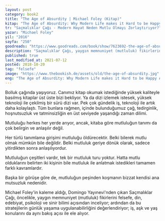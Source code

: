 ```yaml
---
layout: post  
category: book2  
title: "The Age of Absurdity | Michael Foley (Kitap)"  
kitap: "The Age of Absurdity: Why Modern Life makes it Hard to be Happy"  
tr: "Saçmalıklar Çağı - Modern Hayat Neden Mutlu Olmayı Zorlaştırıyor?"  
yazar: "Michael Foley"  
yil: "2016"  
sayfa: "250"  
goodreads: "https://www.goodreads.com/book/show/7623692-the-age-of-absurdity"
description: "Saçmalıklar Çağı, yaygın memnuniyet (mutluluk) fikirlerini felsefe, din, edebiyat, psikoloji ve sinir bilimi açısından inceliyor. Yazar: Michael Foley"
published: true
last_modified_at: 2021-07-12
posted: 2018-10-20
tag: "felsefe"
image: "https://www.thebookish.de/assets/old/the-age-of-absurdity.jpg"
eng: "The Age of Absurdity: Why Modern Life makes it Hard to be Happy A fascinating read on philosophy and science of happiness in the modern age. We are living in abundance and continuously searching for pleasure, but all we have is dissatisfaction in many fields of life. Michael Foley analyzes the concept of happiness in regards to philosophy, literature, psychology and neurology."
---
```


Bolluk çağında yaşıyoruz. Canımız kitap okumak istediğinde yüksek kaliteyle basılmış kitaplar üst üste bizi bekliyor. Ya da dizi izlemek istesek, yüksek teknoloji ile çekilmiş bir sürü dizi var. Pek çok gündelik iş, teknoloji ile artık daha kolaylaştı. Tüm bunlara rağmen, içinde bulunduğumuz çağ, tedirginlik, hoşnutsuzluk ve tatminsizliğin en üst seviyede yaşandığı zaman dilimi.  
  
Mutluluğu herkes her yerde arıyor, ancak, kitaba göre mutluluğun tanımı da çok belirgin ve anlaşılır değil.  
  
Her türlü tanımlama girişimi mutluluğu öldürecektir. Belki bilerek mutlu olmak mümkün bile değildir. Belki mutluluk geriye dönük olarak, sadece yitirdikten sonra anlaşılıyordur.  
  
Mutluluğun çeşitleri vardır, tek bir mutluluk turu yoktur. Hatta mutlu olduklarını belirten iki kişinin bile mutluluk ile anlatmak istedikleri tamamen farklı kavramlardır.  
  
Başka bir görüşe göre de, mutluluğun peşinden koşmanın bizzat kendisi ana mutsuzluk nedenidir.  
  
Michael Foley'in kaleme aldığı, Domingo Yayınevi'nden çıkan Saçmalıklar Çağı, öncelikle, yaygın memnuniyet (mutluluk) fikirlerini felsefe, din, edebiyat, psikoloji ve sinir bilimi açısından inceliyor; ardından da bu stratejilerin günlük yaşama uygulanabilirliğini değerlendiriyor; iş, aşk ve yaş konularını da aynı bakış açısı ile ele alıyor.  
  
